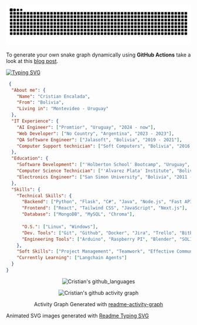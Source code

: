 <!---
<p align="left"> <img src="https://komarev.com/ghpvc/?username=cristian-encalada&label=Profile%20views&color=0e75b6&style=flat" alt="cristian-encalada" /> </p>
--->

<picture>
  <source media="(prefers-color-scheme: dark)" srcset="https://raw.githubusercontent.com/cristian-encalada/cristian-encalada/output/github-contribution-grid-snake-dark.svg">
  <source media="(prefers-color-scheme: light)" srcset="https://raw.githubusercontent.com/cristian-encalada/cristian-encalada/output/github-contribution-grid-snake.svg">
  <img alt="github contribution grid snake animation" src="https://raw.githubusercontent.com/cristian-encalada/cristian-encalada/output/github-contribution-grid-snake.svg">
</picture>

To generate your own snake graph dynamically using __GitHub Actions__ take a look at this [blog post](https://cristianencalada-blog.vercel.app/blog/en/2023-08-11-generate-snake-graph-github-actions).

[![Typing SVG](https://readme-typing-svg.demolab.com?duration=4000&pause=500&color=00FF00&background=000000&vCenter=true&width=435&lines=%5Bcristian%40github%5D%24+echo+Hi!;%5Bcristian%40github%5D%24+whoami)](https://git.io/typing-svg)

```JSON
 {
  "About me": {
    "Name": "Cristian Encalada",
    "From": "Bolivia",
    "Living in": "Montevideo - Uruguay"
  },
  "IT Experience": {
    "AI Engineer": ["Promtior", "Uruguay", "2024 - now"],
    "Web Developer": ["No Country", "Argentina", "2023 - 2023"],
    "QA Software Engineer": ["Jalasoft", "Bolivia", "2019 - 2021"],
    "Computer Support technician": ["Soft Computers", "Bolivia", "2016 - 2018"]
  },
  "Education": {
    "Software Development": ["'Holberton School' Bootcamp", "Uruguay", "2023"],
    "Computer Science Technician": ["'Alvarez Plata' Institute", "Bolivia", "2015 - 2017"],
    "Electronics Engineer": ["San Simon University", "Bolivia", "2011 - 2016"]
  },
  "Skills": {
    "Technical Skills": {
      "Backend": ["Python", "Flask", "C#", "Java", "Node.js", "Fast API"],
      "Frontend": ["React", "Tailwind CSS", "JavaScript", "Next.js"],
      "Database": ["MongoDB", "MySQL", "Chroma"],

      "O.S.": ["Linux", "Windows"],
      "Dev. Tools": ["Git", "Github", "Docker", "Jira", "Trello", "Bitbucket", "VS Code", "Sublime Text", "Vim", "Bash"],
      "Engineering Tools": ["Arduino", "Raspberry PI", "Blender", "SOLIDWORKS", "MATLAB"]
    },
    "Soft Skills": ["Project Management", "Teamwork", "Effective Communication"],
    "Currently Learning": ["Langchain Agents"]
  }
}
```

<div align = "center">

<!--
![Cristian's github_streak](https://github-readme-streak-stats.herokuapp.com/?user=cristian-encalada&hide_border=true&theme=dark)
-->

![Cristian's github_languages](https://github-readme-stats.vercel.app/api/top-langs?username=cristian-encalada&show_icons=true&hide_border=true&locale=en&layout=compact&theme=dark)

![Cristian's github activity graph](https://github-readme-activity-graph.vercel.app/graph?username=cristian-encalada&theme=github-compact)

Activity Graph Generated with [readme-activity-graph](https://github.com/Ashutosh00710/github-readme-activity-graph)

</div>

Animated SVG images generated with [Readme Typing SVG](https://readme-typing-svg.demolab.com/demo/)

